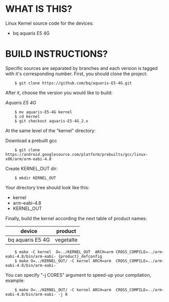 WHAT IS THIS?
=============

Linux Kernel source code for the devices:
* bq aquaris E5 4G


BUILD INSTRUCTIONS?
===================

Specific sources are separated by branches and each version is tagged with it's corresponding number. First, you should
clone the project:

        $ git clone https://github.com/bq/aquaris-E5-4G.git

After it, choose the version you would like to build:

*Aquaris E5 4G*

        $ mv aquaris-E5-4G kernel
        $ cd kernel
        $ git checkout aquaris-E5-4G_2.x

At the same level of the "kernel" directory:

Download a prebuilt gcc

        $ git clone https://android.googlesource.com/platform/prebuilts/gcc/linux-x86/arm/arm-eabi-4.8

Create KERNEL_OUT dir:

        $ mkdir KERNEL_OUT   
Your directory tree should look like this:
* kernel
* arm-eabi-4.8
* KERNEL_OUT

Finally, build the kernel according the next table of product names:

| device                                                                                | product                                                               |
| --------------------------|-------------------------|
| bq aquaris E5 4G                                      | vegetalte                                      |


        $ make -C kernel  O=../KERNEL_OUT  ARCH=arm CROSS_COMPILE=../arm-eabi-4.8/bin/arm-eabi- {product}_defconfig
        $ make O=../KERNEL_OUT/ -C kernel ARCH=arm  CROSS_COMPILE=../arm-eabi-4.8/bin/arm-eabi-                       
    
You can specify "-j CORES" argument to speed-up your compilation, example:

        $ make O=../KERNEL_OUT/ -C kernel ARCH=arm  CROSS_COMPILE=../arm-eabi-4.8/bin/arm-eabi- -j 8

